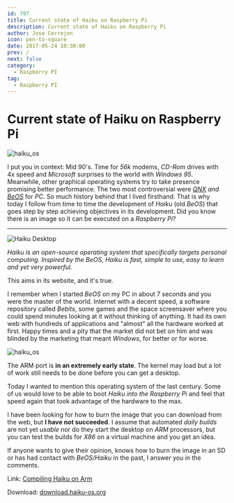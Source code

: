 ```yaml
---
id: 797
title: Current state of Haiku on Raspberry Pi
description: Current state of Haiku on Raspberry Pi
author: Jose Cerrejon
icon: pen-to-square
date: 2017-05-24 10:30:00
prev: /
next: false
category:
  - Raspberry PI
tag:
  - Raspberry PI
---
```


# Current state of Haiku on Raspberry Pi

![haiku_os](/images/2016/05/haiku_os.png)

I put you in context: Mid 90's. Time for *56k* modems, *CD-Rom* drives with 4x speed and *Microsoft* surprises to the world with *Windows 95*. Meanwhile, other graphical operating systems try to take presence promising better performance. The two most controversial were *[QNX](https://en.wikipedia.org/wiki/QNX) and [BeOS](https://en.wikipedia.org/wiki/BeOS)* for *PC*. So much history behind that I lived firsthand. That is why today I follow from time to time the development of *Haiku* (old *BeOS*) that goes step by step achieving objectives in its development. Did you know there is an image so it can be executed on a *Raspberry Pi*?

- - -
![Haiku Desktop](/images/2017/05/apps-prefs.png "Haiku Desktop")

*Haiku is an open-source operating system that specifically targets personal computing. Inspired by the BeOS, Haiku is fast, simple to use, easy to learn and yet very powerful.*

This aims in its website, and it's true.

I remember when I started *BeOS* on my PC in about 7 seconds and you were the master of the world. Internet with a decent speed, a software repository called *Bebits*, some games and the space screensaver where you could spend minutes looking at it without thinking of anything. It had its own web with hundreds of applications and "almost" all the hardware worked at first. Happy times and a pity that the market did not bet on him and was blinded by the marketing that meant *Windows*, for better or for worse.

![haiku_os](/images/2017/05/haiku_port_status.png)

The ARM port is **in an extremely early state**. The kernel may load but a lot of work still needs to be done before you can get a desktop.

Today I wanted to mention this operating system of the last century. Some of us would love to be able to boot *Haiku into the Raspberry Pi* and feel that speed again that took advantage of the hardware to the max.

I have been looking for how to burn the image that you can download from the web, but **I have not succeeded**. I assume that automated *daily builds* are not yet *usable* nor do they start the desktop on *ARM* processors, but you can test the builds for *X86* on a virtual machine and you get an idea.

If anyone wants to give their opinion, knows how to burn the image in an SD or has had contact with *BeOS/Haiku* in the past, I answer you in the comments.

Link: [Compiling Haiku on Arm](https://www.haiku-os.org/guides/building/compiling-arm)

Download: [download.haiku-os.org](https://download.haiku-os.org/)